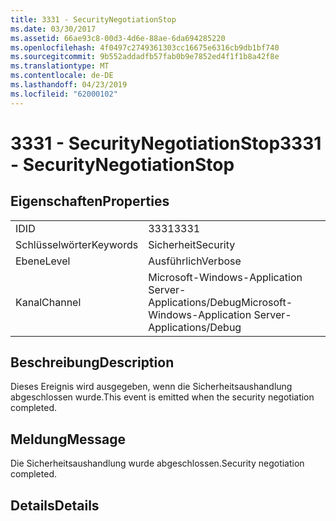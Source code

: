 ```yaml
---
title: 3331 - SecurityNegotiationStop
ms.date: 03/30/2017
ms.assetid: 66ae93c8-00d3-4d6e-88ae-6da694285220
ms.openlocfilehash: 4f0497c2749361303cc16675e6316cb9db1bf740
ms.sourcegitcommit: 9b552addadfb57fab0b9e7852ed4f1f1b8a42f8e
ms.translationtype: MT
ms.contentlocale: de-DE
ms.lasthandoff: 04/23/2019
ms.locfileid: "62000102"
---
```

# <a name="3331---securitynegotiationstop"></a><span data-ttu-id="4a0fa-102">3331 - SecurityNegotiationStop</span><span class="sxs-lookup"><span data-stu-id="4a0fa-102">3331 - SecurityNegotiationStop</span></span>
## <a name="properties"></a><span data-ttu-id="4a0fa-103">Eigenschaften</span><span class="sxs-lookup"><span data-stu-id="4a0fa-103">Properties</span></span>  
  
|||  
|-|-|  
|<span data-ttu-id="4a0fa-104">ID</span><span class="sxs-lookup"><span data-stu-id="4a0fa-104">ID</span></span>|<span data-ttu-id="4a0fa-105">3331</span><span class="sxs-lookup"><span data-stu-id="4a0fa-105">3331</span></span>|  
|<span data-ttu-id="4a0fa-106">Schlüsselwörter</span><span class="sxs-lookup"><span data-stu-id="4a0fa-106">Keywords</span></span>|<span data-ttu-id="4a0fa-107">Sicherheit</span><span class="sxs-lookup"><span data-stu-id="4a0fa-107">Security</span></span>|  
|<span data-ttu-id="4a0fa-108">Ebene</span><span class="sxs-lookup"><span data-stu-id="4a0fa-108">Level</span></span>|<span data-ttu-id="4a0fa-109">Ausführlich</span><span class="sxs-lookup"><span data-stu-id="4a0fa-109">Verbose</span></span>|  
|<span data-ttu-id="4a0fa-110">Kanal</span><span class="sxs-lookup"><span data-stu-id="4a0fa-110">Channel</span></span>|<span data-ttu-id="4a0fa-111">Microsoft-Windows-Application Server-Applications/Debug</span><span class="sxs-lookup"><span data-stu-id="4a0fa-111">Microsoft-Windows-Application Server-Applications/Debug</span></span>|  
  
## <a name="description"></a><span data-ttu-id="4a0fa-112">Beschreibung</span><span class="sxs-lookup"><span data-stu-id="4a0fa-112">Description</span></span>  
 <span data-ttu-id="4a0fa-113">Dieses Ereignis wird ausgegeben, wenn die Sicherheitsaushandlung abgeschlossen wurde.</span><span class="sxs-lookup"><span data-stu-id="4a0fa-113">This event is emitted when the security negotiation completed.</span></span>  
  
## <a name="message"></a><span data-ttu-id="4a0fa-114">Meldung</span><span class="sxs-lookup"><span data-stu-id="4a0fa-114">Message</span></span>  
 <span data-ttu-id="4a0fa-115">Die Sicherheitsaushandlung wurde abgeschlossen.</span><span class="sxs-lookup"><span data-stu-id="4a0fa-115">Security negotiation completed.</span></span>  
  
## <a name="details"></a><span data-ttu-id="4a0fa-116">Details</span><span class="sxs-lookup"><span data-stu-id="4a0fa-116">Details</span></span>
